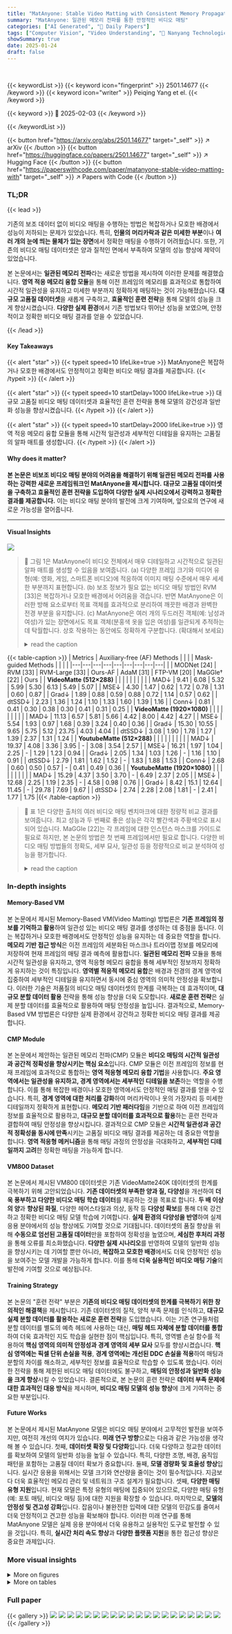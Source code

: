 ```yaml
---
title: "MatAnyone: Stable Video Matting with Consistent Memory Propagation"
summary: "MatAnyone: 일관된 메모리 전파를 통한 안정적인 비디오 매팅"
categories: ["AI Generated", "🤗 Daily Papers"]
tags: ["Computer Vision", "Video Understanding", "🏢 Nanyang Technological University",]
showSummary: true
date: 2025-01-24
draft: false
---
```


<br>

{{< keywordList >}}
{{< keyword icon="fingerprint" >}} 2501.14677 {{< /keyword >}}
{{< keyword icon="writer" >}} Peiqing Yang et el. {{< /keyword >}}
 
{{< keyword >}} 🤗 2025-02-03 {{< /keyword >}}
 
{{< /keywordList >}}

{{< button href="https://arxiv.org/abs/2501.14677" target="_self" >}}
↗ arXiv
{{< /button >}}
{{< button href="https://huggingface.co/papers/2501.14677" target="_self" >}}
↗ Hugging Face
{{< /button >}}
{{< button href="https://paperswithcode.com/paper/matanyone-stable-video-matting-with" target="_self" >}}
↗ Papers with Code
{{< /button >}}




### TL;DR


{{< lead >}}

기존의 보조 데이터 없이 비디오 매팅을 수행하는 방법은 복잡하거나 모호한 배경에서 성능이 저하되는 문제가 있었습니다. 특히, **인물의 머리카락과 같은 미세한 부분**이나 **여러 개의 눈에 띄는 물체가 있는 장면**에서 정확한 매팅을 수행하기 어려웠습니다. 또한, 기존의 비디오 매팅 데이터셋은 양과 질적인 면에서 부족하여 모델의 성능 향상에 제약이 있었습니다. 



본 논문에서는 **일관된 메모리 전파**라는 새로운 방법을 제시하여 이러한 문제를 해결했습니다. **영역 적응 메모리 융합 모듈**을 통해 이전 프레임의 메모리를 효과적으로 통합하여 시간적 일관성을 유지하고 미세한 부분까지 정확하게 매팅하는 것이 가능해졌습니다. **대규모 고품질 데이터셋**을 새롭게 구축하고, **효율적인 훈련 전략**을 통해 모델의 성능을 크게 향상시켰습니다.  **다양한 실제 환경**에서 기존 방법보다 뛰어난 성능을 보였으며, 안정적이고 정확한 비디오 매팅 결과를 얻을 수 있었습니다.

{{< /lead >}}


#### Key Takeaways

{{< alert "star" >}}
{{< typeit speed=10 lifeLike=true >}} MatAnyone은 복잡하거나 모호한 배경에서도 안정적이고 정확한 비디오 매팅 결과를 제공합니다. {{< /typeit >}}
{{< /alert >}}

{{< alert "star" >}}
{{< typeit speed=10 startDelay=1000 lifeLike=true >}} 대규모 고품질 비디오 매팅 데이터셋과 효율적인 훈련 전략을 통해 모델의 강건성과 일반화 성능을 향상시켰습니다. {{< /typeit >}}
{{< /alert >}}

{{< alert "star" >}}
{{< typeit speed=10 startDelay=2000 lifeLike=true >}} 영역 적응 메모리 융합 모듈을 통해 시간적 일관성과 세부적인 디테일을 유지하는 고품질의 알파 매트를 생성합니다. {{< /typeit >}}
{{< /alert >}}

#### Why does it matter?
**본 논문은 비보조 비디오 매팅 분야의 어려움을 해결하기 위해 일관된 메모리 전파를 사용하는 강력한 새로운 프레임워크인 MatAnyone을 제시합니다.**  **대규모 고품질 데이터셋을 구축하고 효율적인 훈련 전략을 도입하여 다양한 실제 시나리오에서 강력하고 정확한 결과를 제공합니다.** 이는 비디오 매팅 분야의 발전에 크게 기여하며, 앞으로의 연구에 새로운 가능성을 열어줍니다.

------
#### Visual Insights



![](https://arxiv.org/html/2501.14677/x2.png)

> 🔼 그림 1은 MatAnyone이 비디오 전체에서 매우 디테일하고 시간적으로 일관된 알파 매트를 생성할 수 있음을 보여줍니다. (a) 다양한 프레임 크기와 미디어 유형(예: 영화, 게임, 스마트폰 비디오)에 적응하여 이미지 매팅 수준에서 매우 세세한 부분까지 표현합니다. (b) 보조 정보가 필요 없는 비디오 매팅 방법인 RVM [33]은 복잡하거나 모호한 배경에서 어려움을 겪습니다. 반면 MatAnyone은 이러한 방해 요소로부터 목표 객체를 효과적으로 분리하여 깨끗한 배경과 완벽한 전경 부분을 유지합니다. (c) MatAnyone은 여러 개의 두드러진 객체(예: 남성과 여성)가 있는 장면에서도 목표 객체(분홍색 옷을 입은 여성)를 일관되게 추적하는 데 탁월합니다. 상호 작용하는 동안에도 정확하게 구분합니다. (확대해서 보세요)
> <details>
> <summary>read the caption</summary>
> Figure 1: Our MatAnyone is capable of producing highly detailed and temporally consistent alpha mattes throughout a video. (a) It adapts to a variety of frame sizes and media types (e.g., films, games, smartphone videos), achieving fine-grained details at the image-matting level. (b) RVM [33], an auxiliary-free video matting method, struggles with complex or ambiguous backgrounds. In contrast, our method effectively isolates the target object from such distractors, preserving a clean background and complete foreground parts. (c) Our method also excels at consistently tracking the target (i.e., the lady in pink) even in scenes containing multiple salient objects (i.e., the man and the lady). It accurately distinguishes between them even during their interactions. (Zoom-in for best view)
> </details>





{{< table-caption >}}
| Metrics | Auxiliary-free (AF) Methods |  |  |  | Mask-guided Methods |  |  |  |
|---|---|---|---|---|---|---|---|---|
|  | MODNet [24] | RVM [33] | RVM-Large [33] | Ours-AF | AdaM [31] | FTP-VM [20] | MaGGIe† [22] | Ours |
| **VideoMatte (512×288)** |  |  |  |  |  |  |  |  |
| MAD↓ | 9.41 | 6.08 | 5.32 | 5.99 | 5.30 | 6.13 | 5.49 | 5.07 |
| MSE↓ | 4.30 | 1.47 | 0.62 | 1.72 | 0.78 | 1.31 | 0.60 | 0.87 |
| Grad↓ | 1.89 | 0.88 | 0.59 | 0.88 | 0.72 | 1.14 | 0.57 | 0.62 |
| dtSSD↓ | 2.23 | 1.36 | 1.24 | 1.10 | 1.33 | 1.60 | 1.39 | 1.16 |
| Conn↓ | 0.81 | 0.41 | 0.30 | 0.38 | 0.30 | 0.41 | 0.31 | 0.25 |
| **VideoMatte (1920×1080)** |  |  |  |  |  |  |  |  |
| MAD↓ | 11.13 | 6.57 | 5.81 | 5.66 | 4.42 | 8.00 | 4.42 | 4.27 |
| MSE↓ | 5.54 | 1.93 | 0.97 | 1.68 | 0.39 | 3.24 | 0.40 | 0.36 |
| Grad↓ | 15.30 | 10.55 | 9.65 | 5.75 | 5.12 | 23.75 | 4.03 | 4.04 |
| dtSSD↓ | 3.08 | 1.90 | 1.78 | 1.27 | 1.39 | 2.37 | 1.31 | 1.24 |
| **YoutubeMatte (512×288)** |  |  |  |  |  |  |  |  |
| MAD↓ | 19.37 | 4.08 | 3.36 | 3.95 | - | 3.08 | 3.54 | 2.57 |
| MSE↓ | 16.21 | 1.97 | 1.04 | 2.25 | - | 1.29 | 1.23 | 0.94 |
| Grad↓ | 2.05 | 1.34 | 1.03 | 1.26 | - | 1.16 | 1.10 | 0.91 |
| dtSSD↓ | 2.79 | 1.81 | 1.62 | 1.52 | - | 1.83 | 1.88 | 1.53 |
| Conn↓ | 2.68 | 0.60 | 0.50 | 0.57 | - | 0.41 | 0.49 | 0.36 |
| **YoutubeMatte (1920×1080)** |  |  |  |  |  |  |  |  |
| MAD↓ | 15.29 | 4.37 | 3.50 | 3.70 | - | 6.49 | 2.37 | 2.05 |
| MSE↓ | 12.68 | 2.25 | 1.19 | 2.35 | - | 4.58 | 0.98 | 0.76 |
| Grad↓ | 8.42 | 15.1 | 12.64 | 11.45 | - | 29.78 | 7.69 | 9.67 |
| dtSSD↓ | 2.74 | 2.28 | 2.08 | 1.81 | - | 2.41 | 1.77 | 1.75 |{{< /table-caption >}}

> 🔼 표 1은 다양한 출처의 여러 비디오 매팅 벤치마크에 대한 정량적 비교 결과를 보여줍니다.  최고 성능과 두 번째로 좋은 성능은 각각 빨간색과 주황색으로 표시되어 있습니다.  MaGGIe [22]는 각 프레임에 대한 인스턴스 마스크를 가이드로 필요로 하지만, 본 논문의 방법은 첫 번째 프레임에서만 필요로 합니다.  다양한 비디오 매팅 방법들의 정확도, 세부 묘사, 일관성 등을 정량적으로 비교 분석하여 성능을 평가합니다.
> <details>
> <summary>read the caption</summary>
> Table 1:  Quantitative comparisons on different video matting benchmarks from diverse sources. The best and second-best performances are marked in red and orange, respectively. ††{\dagger}† indicates that MaGGIe [22] requires the instance mask as guidance for each frame, while our method only requires it in the first frame.
> </details>





### In-depth insights


#### Memory-Based VM
본 논문에서 제시된 Memory-Based VM(Video Matting) 방법론은 **기존 프레임의 정보를 기억하고 활용**하여 일관성 있는 비디오 매팅 결과를 생성하는 데 중점을 둡니다. 이는 복잡하거나 모호한 배경에서도 안정적인 성능을 유지하는 데 중요한 역할을 합니다. **메모리 기반 접근 방식**은 이전 프레임의 세분화된 마스크나 트라이맵 정보를 메모리에 저장하여 현재 프레임의 매팅 결과 예측에 활용합니다.  **일관된 메모리 전파** 모듈을 통해 시간적 일관성을 유지하고, 영역 적응형 메모리 융합을 통해 세부적인 정보까지 정확하게 유지하는 것이 특징입니다.  **영역별 적응적 메모리 융합**은 배경과 전경의 경계 영역에 집중하여 세부적인 디테일을 유지하면서 동시에 중심 영역의 의미적 안정성을 확보합니다. 이러한 기술은 저품질의 비디오 매팅 데이터셋의 한계를 극복하는 데 효과적이며, **대규모 분할 데이터 활용** 전략을 통해 성능 향상을 더욱 도모합니다.  **새로운 훈련 전략**은 실제 분할 데이터를 효율적으로 활용하여 매팅 안정성을 높입니다.  결과적으로, Memory-Based VM 방법론은 다양한 실제 환경에서 강건하고 정확한 비디오 매팅 결과를 제공합니다.

#### CMP Module
본 논문에서 제안하는 일관된 메모리 전파(CMP) 모듈은 **비디오 매팅의 시간적 일관성과 공간적 정확성을 향상시키는 핵심 요소**입니다.  CMP 모듈은 이전 프레임의 정보를 현재 프레임에 효과적으로 통합하는 **영역 적응형 메모리 융합 기법**을 사용합니다.  **주요 영역에서는 일관성을 유지하고, 경계 영역에서는 세부적인 디테일을 보존**하는 역할을 수행합니다. 이를 통해 복잡한 배경이나 모호한 영역에서도 안정적인 매팅 결과를 얻을 수 있습니다.  특히, **경계 영역에 대한 처리를 강화**하여 머리카락이나 옷의 가장자리 등 미세한 디테일까지 정확하게 표현합니다.  **메모리 기반 패러다임**을 기반으로 하여 이전 프레임의 정보를 효율적으로 활용하고, **대규모 분할 데이터를 효과적으로 활용**하는 훈련 전략과 결합하여 매팅 안정성을 향상시킵니다.  결과적으로 CMP 모듈은 **시간적 일관성과 공간적 정확성을 동시에 만족**시키는 고품질 비디오 매팅 결과를 제공하는 데 중요한 역할을 합니다.  **영역 적응형 메커니즘**을 통해 매팅 과정의 안정성을 극대화하고, **세부적인 디테일까지 고려**한 정확한 매팅을 가능하게 합니다.

#### VM800 Dataset
본 논문에서 제시된 VM800 데이터셋은 기존 VideoMatte240K 데이터셋의 한계를 극복하기 위해 고안되었습니다. **기존 데이터셋의 부족한 양과 질, 다양성**을 개선하여 **더욱 풍부하고 다양한 비디오 매팅 학습 데이터**를 제공하는 것을 목표로 합니다.  **두 배 이상의 양**과 **향상된 화질**, 다양한 헤어스타일과 의상, 동작 등 **다양성 확보**를 통해 더욱 강건하고 정확한 비디오 매팅 모델 학습에 기여합니다.  **실제 환경의 다양성을 반영**하여 실제 응용 분야에서의 성능 향상에도 기여할 것으로 기대됩니다.  데이터셋의 품질 향상을 위해 **수동으로 엄선된 고품질 데이터**만을 포함하여 정확성을 높였으며, **세심한 후처리 과정**을 통해 오류를 최소화했습니다.  **다양한 실제 시나리오**를 반영하여 모델의 일반화 성능을 향상시키는 데 기여할 뿐만 아니라, **복잡하고 모호한 배경**에서도 더욱 안정적인 성능을 보여주는 모델 개발을 가능하게 합니다.  이를 통해 **더욱 실용적인 비디오 매팅 기술**의 발전에 기여할 것으로 예상됩니다.

#### Training Strategy
본 논문의 "훈련 전략" 부분은 **기존의 비디오 매팅 데이터셋의 한계를 극복하기 위한 창의적인 해결책**을 제시합니다.  기존 데이터셋의 질적, 양적 부족 문제를 인식하고, **대규모 실제 분할 데이터를 활용하는 새로운 훈련 전략**을 도입했습니다. 이는 기존 연구들처럼 분할 데이터를 별도의 예측 헤드에 사용하는 대신, **매팅 헤드 자체에 분할 데이터를 통합**하여 더욱 효과적인 지도 학습을 실현한 점이 핵심입니다.  특히, 영역별 손실 함수를 적용하여 **핵심 영역의 의미적 안정성과 경계 영역의 세부 묘사** 모두를 향상시켰습니다. **핵심 영역에는 픽셀 단위 손실을 적용**, **경계 영역에는 개선된 DDC 손실을 적용**하여 매팅과 분할의 차이를 해소하고, 세부적인 정보를 효율적으로 학습할 수 있도록 했습니다. 이러한 전략을 통해 제한된 비디오 매팅 데이터에도 불구하고, **매팅의 안정성과 일반화 성능을 크게 향상**시킬 수 있었습니다.  결론적으로, 본 논문의 훈련 전략은 **데이터 부족 문제에 대한 효과적인 대응 방식**을 제시하며, **비디오 매팅 모델의 성능 향상**에 크게 기여하는 중요한 부분입니다.

#### Future Works
본 논문에서 제시된 MatAnyone 모델은 비디오 매팅 분야에서 고무적인 발전을 보여주지만, 여전히 개선의 여지가 있습니다. **미래 연구 방향**으로는 다음과 같은 가능성을 생각해 볼 수 있습니다. 첫째, **데이터셋 확장 및 다양화**입니다. 더욱 다양하고 정교한 데이터를 확보하여 모델의 일반화 성능을 높일 수 있습니다. 특히, 다양한 조명, 배경, 움직임 패턴을 포함하는 고품질 데이터 확보가 중요합니다. 둘째, **모델 경량화 및 효율성 향상**입니다. 실시간 응용을 위해서는 모델 크기와 연산량을 줄이는 것이 필수적입니다. 지금보다 더욱 효율적인 메모리 관리 및 네트워크 구조 설계가 필요합니다. 셋째, **다양한 매팅 유형 지원**입니다. 현재 모델은 특정 유형의 매팅에 집중되어 있으므로, 다양한 매팅 유형 (예: 포토 매팅, 비디오 매팅 등)에 대한 지원을 확장할 수 있습니다. 마지막으로, **모델의 안정성 및 견고성 강화**입니다. 잡음이나 불완전한 입력에 대한 모델의 민감도를 줄여서 더욱 안정적이고 견고한 성능을 확보해야 합니다. 이러한 미래 연구를 통해 MatAnyone 모델은 실제 응용 분야에서 더욱 유용하고 실용적인 도구로 발전할 수 있을 것입니다. 특히, **실시간 처리 속도 향상**과 **다양한 플랫폼 지원**을 통한 접근성 향상은 중요한 과제입니다.


### More visual insights

<details>
<summary>More on figures
</summary>


![](https://arxiv.org/html/2501.14677/x3.png)

> 🔼 그림 2는 MatAnyone의 동작 원리를 설명하는 그림입니다. (a)는 매팅 프레임에서 알파 값(투명도)에 따라 이미지를 두 영역으로 나눌 수 있음을 보여줍니다. 핵심 영역(semantic)은 배경(알파 값 0)과 전경(알파 값 1)을 포함하며, 경계 영역(fine-details)은 알파 값이 0과 1 사이인 영역입니다. 경계 영역은 머리카락 등 세밀한 부분을 포함합니다. (b)는 기존의 보조 정보 없는(auxiliary-free) 방법인 RVM [33]과 마스크 기반(mask-guided) 방법인 MaGGIe [22]의 한계점을 보여줍니다. RVM은 모호한 배경에서 객체를 잘못 식별하고, MaGGIe는 부족한 영상 매팅 데이터로 인해 분할 전(segmentation prior) 정보를 제대로 활용하지 못합니다. MatAnyone은 이러한 한계점을 극복하기 위해 설계되었습니다.
> <details>
> <summary>read the caption</summary>
> Figure 2:  Definitions and motivations for MatAnyone. (a) In a matting frame, the image can be broadly divided into two areas based on the alpha value: the core (semantic) and the boundary (fine-details). The core includes the background (alpha values of 0) and the solid foreground (alpha values of 1), while the boundary (highlighted in pink) encompasses areas with alpha values between 0 and 1. (b) Due to the under-defined setting, auxiliary-free methods like RVM [33] are easily confused by ambiguous background. Meanwhile, mask-guided methods like MaGGIe [22] tend to break the segmentation prior they aim to leverage, due to the deficiency in video matting data.
> </details>



![](https://arxiv.org/html/2501.14677/x4.png)

> 🔼 그림 3은 MatAnyone의 개요를 보여줍니다. MatAnyone은 메모리 기반 비디오 매팅 프레임워크로, 첫 번째 프레임의 타겟 분할맵을 사용하여 일관된 메모리 전파를 통해 안정적이고 고품질의 매팅 결과를 얻습니다. 이는 이전 프레임과 현재 프레임의 정보를 결합하는 지역 적응 메모리 융합 모듈을 통해 가능합니다. 실제 비디오 매팅 데이터 부족 문제를 해결하기 위해, 매팅 데이터를 사용하여 세밀한 매팅 디테일을 효과적으로 활용하고, 분할 데이터를 사용하여 의미적 안정성을 확보하는 새로운 학습 전략을 통합했습니다. 각기 다른 손실 함수를 사용하여 이러한 목표를 달성합니다.
> <details>
> <summary>read the caption</summary>
> Figure 3:  An overview of MatAnyone. MatAnyone is a memory-based framework for video matting. Given a target segmentation map in the first frame, our model achieves stable and high-quality matting through consistent memory propagation, with a region-adaptive memory fusion module to combine information from the previous and current frame. To overcome the scarcity of real video matting data, we incorporate a new training strategy that effectively leverages matting data for fine-grained matting details and segmentation data for semantic stability, with designed losses separately.
> </details>



![](https://arxiv.org/html/2501.14677/x5.png)

> 🔼 그림 4는 실제 영상에 대한 정성적 비교 결과를 보여줍니다. 제시된 MatAnyone 방법은 기존의 보조 정보 없는(RVM [33]) 및 마스크 기반(FTP-VM [21], MaGGIe [22]) 방법들보다 세부 정보 추출 및 의미적 정확도 측면에서 훨씬 우수한 성능을 보입니다. 특히, 마지막 행의 예시에서 다른 방법들은 중요한 신체 부위(예: 머리)를 누락하거나 유사한 색상으로 인해 배경 픽셀을 잘못된 전경으로 인식하여 결과물이 흐릿하게 나타나는 반면, MatAnyone 방법은 그림자까지도 정확하게 식별하여 정확하고 시각적으로 깨끗한 결과를 제시합니다.
> <details>
> <summary>read the caption</summary>
> Figure 4:  Qualitative comparisons on real-world videos. Our MatAnyone significantly outperforms existing auxiliary-free (RVM [33]) and mask-guided (FTP-VM [21] and MaGGIe [22]) approaches in both detail extraction and semantic accuracy. For the lowest row, while other methods all miss out on important body parts (i.e., head) and mistakenly take background pixels as foreground (due to similar colors), thus generating messy outputs, our method presents an accurate and visually clean output by even identifying the shadow near the boundary.
> </details>



![](https://arxiv.org/html/2501.14677/x6.png)

> 🔼 그림 5는 제안된 방법과 MaGGIe [22]의 인스턴스 비디오 매팅 결과를 정량적으로 비교한 것입니다. MaGGIe는 각 프레임에 인스턴스 마스크를 사용하지만, 제안된 방법은 첫 번째 프레임에만 마스크를 사용합니다. 결과적으로 제안된 방법은 객체 추적의 안정성과 더욱 세밀한 알파 매트 디테일 측면에서 더 나은 성능을 보여줍니다.  이는 제안된 방법이 시간적 일관성을 유지하면서도 더욱 정확하고 세밀한 매팅 결과를 생성할 수 있음을 시사합니다.
> <details>
> <summary>read the caption</summary>
> Figure 5:  Quantitative comparisons with MaGGIe [22] on instance video matting. Despite MaGGIe using instance mask as guidance for each frame, our method shows better performance, achieving better stability in object tracking and finer alpha matte details.
> </details>



![](https://arxiv.org/html/2501.14677/x7.png)

> 🔼 그림 6은 반복적 개선을 통한 성능 향상을 보여줍니다. 첫 번째 프레임의 세분화된 마스크를 사용하여 모델은 일련의 반복적인 개선을 통해 각 프레임의 알파 매트를 생성합니다. 반복 횟수가 증가함에 따라 (t=1에서 t=10까지), 알파 매트의 디테일이 점점 더 향상되는 것을 볼 수 있습니다. 특히 경계 영역에서의 디테일이 크게 개선되어, 이미지 매팅 수준의 품질을 달성합니다. 이는 제안된 방법이 반복적인 개선을 통해 정확하고 세밀한 매팅 결과를 생성할 수 있음을 보여줍니다. 그림을 확대하여 자세히 살펴보세요.
> <details>
> <summary>read the caption</summary>
> Figure 6:  Improvement with Recurrent refinement. (Zoom-in for best view)
> </details>



![](https://arxiv.org/html/2501.14677/x8.png)

> 🔼 이 그림은 원본 DDC 손실 함수[35]와 조정된 DDC 손실 함수를 사용하여 훈련한 매팅 결과를 비교한 것입니다. 조정된 DDC 손실 함수를 사용하면 더욱 안정적이고 자연스러운 매팅 결과를 얻을 수 있음을 보여줍니다.  원본 DDC 손실 함수는 경계 영역에서 계단 현상과 같은 인공적인 결과를 생성하는 반면, 조정된 DDC 손실 함수는 보다 자연스럽고 매끄러운 경계를 생성합니다. 이는 영상 매팅에서 세밀한 디테일과 공간적 일관성을 유지하는 데 중요한 역할을 합니다.
> <details>
> <summary>read the caption</summary>
> Figure 7:  Comparison of matting results training with original DDC loss [35] and with scaled DDC loss, where the latter gives more stable and natural matting results.
> </details>



![](https://arxiv.org/html/2501.14677/x9.png)

> 🔼 그림 8은 VideoMatte240K 데이터셋의 문제점을 보여줍니다. (a)는 반사되는 영역(예: 안경)에서 알파값 오류가 발생하는 것을 보여줍니다. 안경의 일부분이 잘못된 알파값으로 인해 마치 구멍이 뚫린 것처럼 보입니다. (b)는 그림자와 같이 본래 알파값이 0 또는 1이어야 하는 영역(핵심 영역)에서 알파값이 불균일한 것을 보여줍니다. 이러한 문제는 비일관적이고 부정확한 마스크를 생성하여 영상 매팅 성능에 악영향을 미칠 수 있습니다.
> <details>
> <summary>read the caption</summary>
> Figure 8:  Issues with VideoMatte240K [32]. (a) Errors in alpha values exist in reflective regions (e.g., “a hole” on glasses). (b) Inhomogeneous alpha values exist in core regions (e.g., caused by shadow), where the alpha value should be exactly 0 or 1.
> </details>



![](https://arxiv.org/html/2501.14677/x10.png)

> 🔼 그림 9는 논문에서 새롭게 제시하는 VM800 영상 매팅 데이터셋의 일부 이미지들을 보여줍니다. 기존 데이터셋들과 비교하여 경계 영역의 디테일이 훨씬 풍부하며, 성별, 헤어스타일, 종횡비 측면에서 다양성이 크게 향상되었음을 보여줍니다.  이 이미지들은 다양한 사람들의 모습과 배경을 담고 있으며, 머리카락, 옷 등 세밀한 부분까지 선명하게 표현되어 있음을 확인할 수 있습니다.  이러한 데이터셋의 질적 향상은 보다 정확하고 자연스러운 영상 매팅 결과를 얻는 데 크게 기여할 것으로 예상됩니다.
> <details>
> <summary>read the caption</summary>
> Figure 9:  Gallery for our new training dataset VM800. High-quality details in the boundary regions and diversity in terms of gender, hairstyles, and aspect ratios could be clearly observed.
> </details>



![](https://arxiv.org/html/2501.14677/x11.png)

> 🔼 그림 10은 합성 벤치마크에 대한 조화 및 모델 성능에 대한 영향을 보여줍니다. 조화[23]는 합성된 프레임을 더 자연스럽고 현실적으로 만드는 연산으로, YouTubeMatte를 실제 분포에 더 가까운 더욱 어려운 벤치마크로 만듭니다. RVM[33]이 조화된 프레임에 혼란을 겪는 반면, 제시된 방법은 여전히 강력한 성능을 보이는 것을 알 수 있습니다.
> <details>
> <summary>read the caption</summary>
> Figure 10:  Harmonization on synthetic benchmarks and its effect on model performance. Harmonization [23] is an operation that makes the composited frame more natural and realistic, which also effectively makes our YouTubeMatte a more challenging benchmark that is closer to the real distribution. It is observed that while RVM [33] is confused by the harmonized frame, our method still yields robust performance.
> </details>



![](https://arxiv.org/html/2501.14677/x12.png)

> 🔼 그림 11은 두 가지 비교 실험 결과를 보여줍니다. (a)는 기존 VideoMatte240K 데이터셋과 새로 제작한 VM800 데이터셋을 사용하여 훈련한 결과를 비교합니다. 기존 데이터셋으로 훈련했을 때는 반사 물체(예: 선글라스의 구멍)에서 오류가 발생하고, 중심 영역의 알파 값이 불균일하게 나타나는 문제가 있었습니다. 하지만 새 데이터셋으로 훈련했을 때는 이러한 문제들이 해결되어 더 높은 품질을 달성했습니다. (b)는 중심 영역에 대한 추가적인 지도 학습을 사용했을 때와 사용하지 않았을 때의 결과를 비교합니다. 추가적인 지도 학습 없이 실제 분할 데이터만으로 훈련했을 때는 의미론적 오류가 발생했습니다. 그러나 중심 영역에 대한 지도 학습을 통해 더 강력한 지도 학습이 가능해짐에 따라 의미론적 정확도가 크게 향상되었습니다.
> <details>
> <summary>read the caption</summary>
> Figure 11:  (a) Comparison on results trained with old training data (VideoMatte240K [32]) and new training data (our VM800). It could be observed that training with old data will lead to errors in reflective objects (e.g., holes on the sunglasses) and inhomogeneous alpha values in the core regions. However, both issues are fixed when training with our new data, indicating a higher quality. (b) Comparison on results trained without and with core-area supervision. It could be observed that training without it will lead to semantics error due to the weak supervision from real segmentation data, while training with core supervision largely improves semantics accuracy thanks to the stronger supervision enabled.
> </details>



![](https://arxiv.org/html/2501.14677/x13.png)

> 🔼 그림 12는 일관된 메모리 전파(CMP) 모듈의 효과를 보여줍니다. CMP를 적용하지 않은 경우, 시맨틱 오류가 비디오 프레임 전체에 걸쳐 지속적으로 발생하는 것을 확인할 수 있습니다. 그러나 CMP를 사용하여 훈련한 경우, '변화 확률' 마스크에서 모델이 일반적으로 경계 근처의 픽셀만 '변경된' 것으로 간주하고, 대부분의 내부 영역(예: 귀걸이)은 이전 프레임의 메모리 값을 주로 사용하는 것을 알 수 있습니다. 그림에서 볼 수 있듯이, t시점에서 예측이 모두 정확한 경우, CMP를 사용한 모델은 정확성을 유지하고 안정적인 결과를 제공하지만, CMP를 사용하지 않은 모델은 정확성이 빨리 깨지고 회복되지 않습니다.  즉, CMP 모듈이 시간적 일관성을 유지하고 세부적인 부분까지 정확하게 예측하는 데 중요한 역할을 수행함을 보여줍니다.
> <details>
> <summary>read the caption</summary>
> Figure 12:  Comparison on results with and without Consistent Memory Propagation. It could be observed that when CMP is not applied, semantic errors constantly exist across a wide span of video frames. However, when training with CMP, we observe from the “Change Probability” mask that usually our model only takes pixels near the boundary as “changed”, and most of the inner regions (i.e., earring) will mainly take the memory values from the last frame. As we can see on the figure, while predictions are both correct at time t𝑡titalic_t, the model with CMP successfully keeps the correctness and gives stable results, while the model without CMP quickly breaks the correctness and never recovers.
> </details>



![](https://arxiv.org/html/2501.14677/x14.png)

> 🔼 그림 13은 반복적인 개선을 통한 결과 비교를 보여줍니다. 주어진 분할 마스크와 비교하여 단 한 번의 개선만으로도 세부적인 부분이 눈에 띄게 향상되는 것을 확인할 수 있습니다. 10번의 반복적인 개선을 거치면 모델은 SAM [25]의 결과를 기반으로 하는 이미지 매팅 모델인 Matte Anything [56]보다 더 나은 수준의 이미지 매팅 수준의 매팅 디테일을 달성할 수 있습니다.
> <details>
> <summary>read the caption</summary>
> Figure 13:  Comparison on results with iterative refinement. A noticeable enhancement on details can be observed even with one iteration of refinement compared with the given segmentation mask. Within 10 iterations, our model is able to achieve matting details at an image-matting level, even better than Matte Anything [56], which is an image matting model also based on the results from SAM [25].
> </details>



![](https://arxiv.org/html/2501.14677/x15.png)

> 🔼 그림 14는 다양하고 복잡한 실제 시나리오에서 최첨단 비디오 매팅 방법들과 MatAnyone의 정성적 비교 결과를 보여줍니다. MatAnyone은 보조 자료가 없는 RVM[33]과 마스크 기반 FTP-VM[21], MaGGIe[22] 방법들과 비교됩니다. 결과적으로 MatAnyone은 세부 정보 추출과 의미적 정확도 측면에서 다른 방법들을 크게 능가함을 알 수 있습니다. MaGGIe[22]는 녹색 화면 합성 시 허용되는 결과를 보여주는 경우가 있지만, 알파 매트는 노이즈가 많고(즉, 전경 영역의 불균일성과 경계 영역의 흐릿함), MatAnyone의 알파 매트는 경계 영역에서 세부 정보가 명확하고 깨끗합니다. 따라서 보다 포괄적인 비교를 위해 알파 매트도 포함하였습니다. (확대하여 보세요)
> <details>
> <summary>read the caption</summary>
> Figure 14:  More qualitative comparisons on general video matting with SOTA methods. We compare our MatAnyone with both auxiliary-free (AF) method: RVM [33] and mask-guided methods: FTP-VM [21], and MaGGIe [22]. It could be observed that our method significantly outperforms others in both detail extraction and semantic accuracy, across diverse and complex real scenarios. It is noteworthy that although sometimes MaGGIe [22] seems to give acceptable results when compositing with a green screen, its alpha matte turns out to be noisy (i.e., inhomogeneous in the core foreground region and blurry in the boundary region), while our alpha matte is clean with fine-grained details in the boundary region. As a result, we also include alpha mattes for a more comprehensive comparison. (Zoom in for best view)
> </details>



![](https://arxiv.org/html/2501.14677/x16.png)

> 🔼 그림 15는 복잡한 장면에서 빠르게 움직이는 객체를 장시간에 걸쳐 매팅하는 어려운 예시를 보여줍니다. MatAnyone을 기존의 보조 정보 없는(auxiliary-free) 방법인 RVM [33]과 마스크 기반(mask-guided) 방법인 FTP-VM [21], MaGGIe [22]와 비교하여, MatAnyone이 복잡한 장면에서도 빠르게 움직이는 객체를 안정적으로 추적하는 능력을 보여줍니다. 다른 방법들은 눈에 띄는 실패를 보이는 반면, MatAnyone은 대상 객체를 정확하게 매팅합니다. 자세히 보기 위해 확대해 보세요.
> <details>
> <summary>read the caption</summary>
> Figure 15:  A challenging example of general video matting across a long time span. We compare our MatAnyone with both auxiliary-free (AF) method: RVM [33] and mask-guided methods: FTP-VM [21], and MaGGIe [22]. It could be observed that our model is able to track the target object stably even when the object is moving fast in a highly complex scene, where all the other methods present noticeable failures. (Zoom in for best view)
> </details>



![](https://arxiv.org/html/2501.14677/x17.png)

> 🔼 그림 16은 다양한 복잡한 배경과 여러 명의 사람이 있는 장면에서 장시간에 걸쳐 비디오 매팅을 수행하는 어려운 예시를 보여줍니다. MatAnyone을 보조 도구 없이 동작하는 RVM[33] 및 마스크를 사용하는 FTP-VM[21], MaGGIe[22]와 비교하여, MatAnyone은 전경과 배경의 색상이 유사하고 배경에 여러 사람이 있는 애매한 배경에서도 대상 객체를 정확하게 추적할 수 있음을 보여줍니다. 또한, 여러 개의 대상 객체가 있을 때도 MatAnyone이 이러한 어려운 상황을 잘 처리할 수 있음을 보여줍니다. 자세한 내용은 확대하여 확인하십시오.
> <details>
> <summary>read the caption</summary>
> Figure 16:  Another challenging example of general video matting across a long time span. We compare our MatAnyone with both auxiliary-free (AF) method: RVM [33] and mask-guided methods: FTP-VM [21], and MaGGIe [22]. This example showcases that our model is able to track the target objects even in a highly ambiguous background, where the colors for foreground and background are similar, and also multiple humans in the background. In addition, it also demonstrates when there is more than one target object, our model is still able to handle this challenging case well. (Zoom in for best view)
> </details>



</details>




<details>
<summary>More on tables
</summary>


{{< table-caption >}}
| Methods | MAD↓ | MSE↓ | dtSSD↓ |
|---|---|---|---|
| *Auxiliary-free* |  |  |  |
| MODNet [24] | 11.67 | 10.12 | 3.37 |
| RVM [33] | 1.21 | 0.77 | 1.43 |
| RVM-Large [33] | 0.95 | 0.50 | 1.30 |
| *Mask-guided* |  |  |  |
| FTP-VM [21] | 4.77 | 4.11 | 1.68 |
| MaGGIe [22] | 1.94 | 1.53 | 1.63 |
| **MatAnyone (Ours)** | **0.18** | **0.11** | **0.95** |{{< /table-caption >}}
> 🔼 표 2는 실제 환경 비디오 매팅 벤치마크 [33]에 대한 정량적 비교 결과를 보여줍니다.  각 방법의 성능을 MAD(평균 절대 차이), MSE(평균 제곱 오차), dtSSD(시간적 일관성 측정 지표) 세 가지 지표로 평가하였습니다.  표에서 빨간색은 가장 좋은 성능, 주황색은 두 번째로 좋은 성능을 나타냅니다.  이 표는 제안된 방법의 성능을 기존의 다른 방법들과 비교하여 보여주는 역할을 합니다.
> <details>
> <summary>read the caption</summary>
> Table 2:  Quantitative comparisons on real-world benchmark [33]. The best and second performances are marked in red and orange, respectively.
> </details>

{{< table-caption >}}
| Exp. | New Data | CMP | New Training | MAD↓ | MSE↓ | dtSSD↓ |
|---|---|---|---|---|---|---|
| (a) |  |  |  | 3.16 | 2.65 | 1.37 |
| (b) | ✓ |  |  | 2.55 | 2.25 | 1.36 |
| (c) | ✓ | ✓ |  | 1.85 | 1.67 | 1.25 |
| (d) | ✓ | ✓ | ✓ | **0.42** | **0.34** | **0.94** |{{< /table-caption >}}
> 🔼 이 표는 논문의 실험 결과 중 하나로, 새로운 훈련 데이터셋(New Data), 일관된 메모리 전파 모듈(CMP), 그리고 새로운 훈련 방식(New Training)의 세 가지 요소가 실제 비디오 매팅 작업(약 1080p 해상도)에 미치는 영향을 보여줍니다. 각 요소를 개별적으로 또는 조합하여 적용했을 때의 성능 변화를 정량적으로 비교 분석하여 각 요소의 기여도를 평가합니다.  MAD, MSE, dtSSD 세 가지 지표를 사용하여 매팅 성능을 측정합니다.
> <details>
> <summary>read the caption</summary>
> Table 3: Ablation study of the new training dataset (New Data), consistent memory propagation module (CMP), and new training scheme (New Training) on real benchmark (about 1080108010801080p).
> </details>

{{< table-caption >}}
| Training Stage | #Iterations | Matting Data | Segmentation Data | Sequence Length | Matting Loss | Segmentation Loss | Core Supervision Loss |
|---|---|---|---|---|---|---|---| 
| Stage 1 | 85K | video | image & video | 3 (80K) → 8 (5K) | ✓ | ✓ |  |
| Stage 2 | 40K | video | image & video | 8 | ✓ | ✓ | ✓ |
| Stage 3 | 5K | image | image & video | 8 | ✓ | ✓ | ✓ |{{< /table-caption >}}
> 🔼 표 4는 논문의 훈련 과정에서 사용된 설정과 손실 함수들을 보여줍니다.  세 가지 주요 훈련 단계(Stage 1, 2, 3)에서 각각 다른 설정과 손실 함수가 사용됩니다.  세부적으로 살펴보면, Stage 1에서는 비디오 및 이미지 데이터를 사용하여 일정 길이의 시퀀스에 대해 훈련하고, Stage 2에서는 추가적으로 세분화 데이터를 사용하여 의미적 안정성을 높이고 경계 영역의 세부 정보를 개선합니다. Stage 3에서는 이미지 매팅 데이터를 사용하여 미세한 매팅 디테일을 향상시키는 미세 조정 단계입니다.  표에서 † 표시는 추론 단계에서는 사용되지 않는 보조 손실 함수로서 분할 헤드에서 계산된 분할 손실을 나타냅니다. 매팅 손실과 코어 감독 손실은 코어 영역의 의미적 안정성과 경계 영역의 매팅 디테일을 위해 매팅 헤드에서 계산됩니다.
> <details>
> <summary>read the caption</summary>
> Table 4:  Training settings and losses used in different training stages. ††{\dagger}† indicates that segmentation loss is computed as an auxiliary loss on a segmentation head, which will be abandoned during inference. Other than that, matting loss and core supervision loss are computed on the matting head for semantic stability in core regions and matting details in the boundary region.
> </details>

{{< table-caption >}}
| Datesets | VideoMatte240K (old train) [32] | VM800 (new train) | VideoMatte (old test) [32] | YouTubeMatte (new test) |
|---|---|---|---|---|
| #Foregrounds | 475 | 826 | 5 | 32 |
| Sources | - | Storyblocks, Envato Elements, Motion Array | - | YouTube |
| Harmonized | - | - | x | ✓ |{{< /table-caption >}}
> 🔼 표 5는 본 논문에서 사용된 새로운 학습 및 테스트 데이터셋과 기존 데이터셋을 비교 분석한 표입니다.  비교 항목은 고유한 전경 영상의 개수, 데이터셋의 출처, 그리고 조화(harmonization) 처리 여부입니다.  기존 데이터셋(VideoMatte240K)과 비교하여 새 학습 데이터셋(VM800)이 고유 전경 영상 수가 두 배 이상 많고, 다양한 출처의 영상을 포함하며,  세밀한 품질 향상을 이뤄냈음을 보여줍니다. 테스트 데이터셋(YouTubeMatte)은  VideoMatte보다 다양성이 훨씬 풍부하고,  실제 환경에 가까운 어려운 조건을 제공함을 강조합니다.
> <details>
> <summary>read the caption</summary>
> Table 5:  Comparison on Datasets. We compare our new training data and testing data with the old ones, in terms of the number of distinct foregrounds, sources, and whether harmonization is applied.
> </details>

</details>




### Full paper

{{< gallery >}}
<img src="paper_images/1.png" class="grid-w50 md:grid-w33 xl:grid-w25" />
<img src="paper_images/2.png" class="grid-w50 md:grid-w33 xl:grid-w25" />
<img src="paper_images/3.png" class="grid-w50 md:grid-w33 xl:grid-w25" />
<img src="paper_images/4.png" class="grid-w50 md:grid-w33 xl:grid-w25" />
<img src="paper_images/5.png" class="grid-w50 md:grid-w33 xl:grid-w25" />
<img src="paper_images/6.png" class="grid-w50 md:grid-w33 xl:grid-w25" />
<img src="paper_images/7.png" class="grid-w50 md:grid-w33 xl:grid-w25" />
<img src="paper_images/8.png" class="grid-w50 md:grid-w33 xl:grid-w25" />
<img src="paper_images/9.png" class="grid-w50 md:grid-w33 xl:grid-w25" />
<img src="paper_images/10.png" class="grid-w50 md:grid-w33 xl:grid-w25" />
<img src="paper_images/11.png" class="grid-w50 md:grid-w33 xl:grid-w25" />
<img src="paper_images/12.png" class="grid-w50 md:grid-w33 xl:grid-w25" />
<img src="paper_images/13.png" class="grid-w50 md:grid-w33 xl:grid-w25" />
<img src="paper_images/14.png" class="grid-w50 md:grid-w33 xl:grid-w25" />
<img src="paper_images/15.png" class="grid-w50 md:grid-w33 xl:grid-w25" />
<img src="paper_images/16.png" class="grid-w50 md:grid-w33 xl:grid-w25" />
<img src="paper_images/17.png" class="grid-w50 md:grid-w33 xl:grid-w25" />
<img src="paper_images/18.png" class="grid-w50 md:grid-w33 xl:grid-w25" />
<img src="paper_images/19.png" class="grid-w50 md:grid-w33 xl:grid-w25" />
<img src="paper_images/20.png" class="grid-w50 md:grid-w33 xl:grid-w25" />
{{< /gallery >}}
